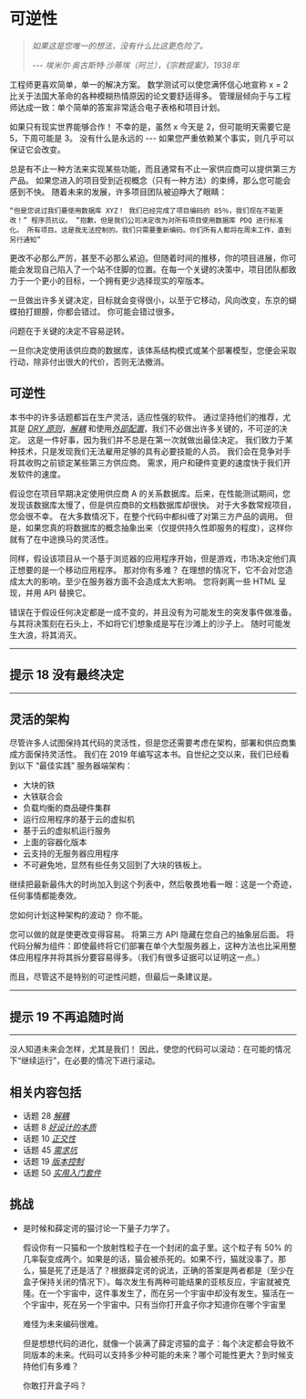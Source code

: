 # 可逆性
<!-- 2020.03.07 -->

> _如果这是您唯一的想法，没有什么比这更危险了。_
>
> --- _埃米尔·奥古斯特·沙蒂埃（阿兰），《宗教提案》，1938年_

工程师更喜欢简单，单一的解决方案。 数学测试可以使您满怀信心地宣称 x = 2 比关于法国大革命的各种模糊热情原因的论文要舒适得多。 管理层倾向于与工程师达成一致：单个简单的答案非常适合电子表格和项目计划。

如果只有现实世界能够合作！ 不幸的是，虽然 x 今天是 2，但可能明天需要它是 5，下周可能是 3。 没有什么是永远的 --- 如果您严重依赖某个事实，则几乎可以保证它会改变。

总是有不止一种方法来实现某些功能，而且通常有不止一家供应商可以提供第三方产品。 如果您进入的项目受到近视概念（只有一种方法）的束缚，那么您可能会感到不快。 随着未来的发展，许多项目团队被迫睁大了眼睛：

    “但是您说过我们要使用数据库 XYZ！ 我们已经完成了项目编码的 85％，我们现在不能更改！” 程序员抗议。 “抱歉，但是我们公司决定改为对所有项目使用数据库 PDQ 进行标准化。 所有项目。这是我无法控制的。我们只需要重新编码。你们所有人都将在周末工作，直到另行通知”

更改不必那么严厉，甚至不必那么紧迫。但随着时间的推移，你的项目进展，你可能会发现自己陷入了一个站不住脚的位置。在每一个关键的决策中，项目团队都致力于一个更小的目标，一个拥有更少选择现实的窄版本。

一旦做出许多关键决定，目标就会变得很小，以至于它移动，风向改变，东京的蝴蝶拍打翅膀，你都会错过。 你可能会错过很多。

问题在于关键的决定不容易逆转。

一旦你决定使用该供应商的数据库，该体系结构模式或某个部署模型，您便会采取行动，除非付出很大的代价，否则无法撤消。

## 可逆性

本书中的许多话题都旨在生产灵活，适应性强的软件。 通过坚持他们的推荐，尤其是 [_DRY 原则_](./重复的恶魔.md)，[_解耦_](../Chapter5/解耦.md) 和使用[_外部配置_](../Chapter5/配置.md)，我们不必做出许多关键的，不可逆的决定。 这是一件好事，因为我们并不总是在第一次就做出最佳决定。 我们致力于某种技术，只是发现我们无法雇用足够的具有必要技能的人员。 我们会在竞争对手将其收购之前锁定某些第三方供应商。 需求，用户和硬件变更的速度快于我们开发软件的速度。

假设您在项目早期决定使用供应商 A 的关系数据库。后来，在性能测试期间，您发现该数据库太慢了，但是供应商B的文档数据库却很快。 对于大多数常规项目，您会很不幸。 在大多数情况下，在整个代码中都纠缠了对第三方产品的调用。 但是，如果您真的将数据库的概念抽象出来（仅提供持久性即服务的程度），这样你就有了在中途换马的灵活性。

同样，假设该项目从一个基于浏览器的应用程序开始，但是游戏，市场决定他们真正想要的是一个移动应用程序。 那对你有多难？ 在理想的情况下，它不会对您造成太大的影响，至少在服务器方面不会造成太大影响。 您将剥离一些 HTML 呈现，并用 API 替换它。

错误在于假设任何决定都是一成不变的，并且没有为可能发生的突发事件做准备。 与其将决策刻在石头上，不如将它们想象成是写在沙滩上的沙子上。 随时可能发生大浪，将其消灭。

---
## 提示 18 没有最终决定
---

## 灵活的架构

尽管许多人试图保持其代码的灵活性，但是您还需要考虑在架构，部署和供应商集成方面保持灵活性。
我们在 2019 年编写这本书。自世纪之交以来，我们已经看到以下 “最佳实践” 服务器端架构：

  - 大块的铁
  - 大铁联合会
  - 负载均衡的商品硬件集群
  - 运行应用程序的基于云的虚拟机
  - 基于云的虚拟机运行服务
  - 上面的容器化版本
  - 云支持的无服务器应用程序
  - 不可避免地，显然有些任务又回到了大块的铁板上。

继续把最新最伟大的时尚加入到这个列表中，然后敬畏地看一眼：这是一个奇迹，任何事情都能奏效。

您如何计划这种架构的波动？ 你不能。

您可以做的就是使更改变得容易。 将第三方 API 隐藏在您自己的抽象层后面。 将代码分解为组件：即使最终将它们部署在单个大型服务器上，这种方法也比采用整体应用程序并将其拆分要容易得多。（我们有很多证据可以证明这一点。）

而且，尽管这不是特别的可逆性问题，但最后一条建议是。

---
## 提示 19 不再追随时尚
---

没人知道未来会怎样，尤其是我们！ 因此，使您的代码可以滚动：在可能的情况下“继续运行”，在必要的情况下进行滚动。

## 相关内容包括
  - 话题 28 [_解耦_](../Chapter5/解耦.md)
  - 话题  8 [_好设计的本质_](./好设计的本质.md)
  - 话题 10 [_正交性_](./正交性.md)
  - 话题 45 [_需求坑_](../Chapter8/需求坑.md)
  - 话题 19 [_版本控制_](../Chapter3/版本控制.md)
  - 话题 50 [_实用入门套件_](../Chapter9/实用入门套件.md)

## 挑战
  - 是时候和薛定谔的猫讨论一下量子力学了。

    假设你有一只猫和一个放射性粒子在一个封闭的盒子里。这个粒子有 50% 的几率裂变成两个。如果是的话，猫会被杀死的。如果不行，猫就没事了。那么，猫是死了还是活了？根据薛定谔的说法，正确的答案是两者都是（至少在盒子保持关闭的情况下）。每次发生有两种可能结果的亚核反应，宇宙就被克隆。在一个宇宙中，这件事发生了，而在另一个宇宙中却没有发生。猫活在一个宇宙中，死在另一个宇宙中。只有当你打开盒子你才知道你在哪个宇宙里

    难怪为未来编码很难。

    但是想想代码的进化，就像一个装满了薛定谔猫的盒子：每个决定都会导致不同版本的未来。代码可以支持多少种可能的未来？哪个可能性更大？到时候支持他们有多难？

    你敢打开盒子吗？
